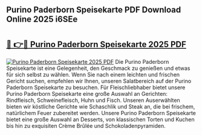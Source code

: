 ## Purino Paderborn Speisekarte PDF Download Online 2025 i6SEe

# <h2><a href="http://gcaee2o.nevu.top/?p=Purino+Paderborn+Speisekarte">🔗 👉🔴 Purino Paderborn Speisekarte 2025 PDF</a></h2>

[![Purino Paderborn Speisekarte 2025 PDF](https://i.imgur.com/dBaPXMq.png)](http://gcaee2o.nevu.top/?p=Purino+Paderborn+Speisekarte)
Die Purino Paderborn Speisekarte ist eine Gelegenheit, den Geschmack zu genießen und etwas für sich selbst zu wählen. Wenn Sie nach einem leichten und frischen Gericht suchen, empfehlen wir Ihnen, unseren Salatbereich auf der Purino Paderborn Speisekarte zu besuchen. Für Fleischliebhaber bietet unsere Purino Paderborn Speisekarte eine große Auswahl an Gerichten: Rindfleisch, Schweinefleisch, Huhn und Fisch. Unseren Auserwählten bieten wir köstliche Gerichte wie Schaschlik und Steak an, die bei frischem, natürlichem Feuer zubereitet werden. Unsere Purino Paderborn Speisekarte bietet eine große Auswahl an Desserts, von klassischen Torten und Kuchen bis hin zu exquisiten Crème Brûlée und Schokoladenpyramiden.

